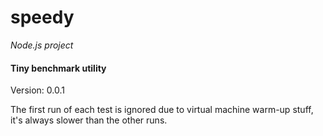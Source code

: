 speedy
======

_Node.js project_

#### Tiny benchmark utility ####

Version: 0.0.1

The first run of each test is ignored due to virtual machine warm-up stuff, it's always slower than the other runs.